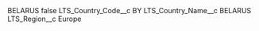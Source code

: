 <?xml version="1.0" encoding="UTF-8"?>
<CustomMetadata xmlns="http://soap.sforce.com/2006/04/metadata" xmlns:xsi="http://www.w3.org/2001/XMLSchema-instance" xmlns:xsd="http://www.w3.org/2001/XMLSchema">
    <label>BELARUS</label>
    <protected>false</protected>
    <values>
        <field>LTS_Country_Code__c</field>
        <value xsi:type="xsd:string">BY</value>
    </values>
    <values>
        <field>LTS_Country_Name__c</field>
        <value xsi:type="xsd:string">BELARUS</value>
    </values>
    <values>
        <field>LTS_Region__c</field>
        <value xsi:type="xsd:string">Europe</value>
    </values>
</CustomMetadata>
